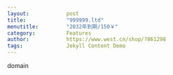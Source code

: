 ```yaml
---
layout:            post
title:             "999999.ltd"
menutitle:         "2032年到期/150￥"
category:          Features
author:            https://www.west.cn/shop/?861298
tags:              Jekyll Content Demo
---
```


domain
